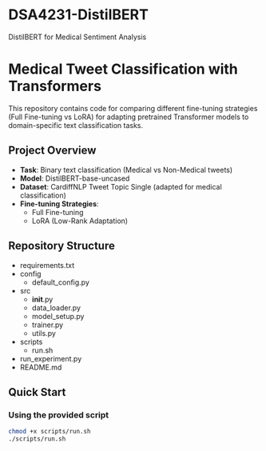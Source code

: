# DSA4231-DistilBERT
DistilBERT for Medical Sentiment Analysis

# Medical Tweet Classification with Transformers

This repository contains code for comparing different fine-tuning strategies (Full Fine-tuning vs LoRA) for adapting pretrained Transformer models to domain-specific text classification tasks.

## Project Overview

- **Task**: Binary text classification (Medical vs Non-Medical tweets)
- **Model**: DistilBERT-base-uncased
- **Dataset**: CardiffNLP Tweet Topic Single (adapted for medical classification)
- **Fine-tuning Strategies**:
  - Full Fine-tuning
  - LoRA (Low-Rank Adaptation)

## Repository Structure
 - requirements.txt
 - config
    - default_config.py
 - src
   - __init__.py
   - data_loader.py
   - model_setup.py
   - trainer.py
   - utils.py
 - scripts
   - run.sh
 - run_experiment.py
 - README.md



## Quick Start

### Using the provided script
```bash
chmod +x scripts/run.sh
./scripts/run.sh
